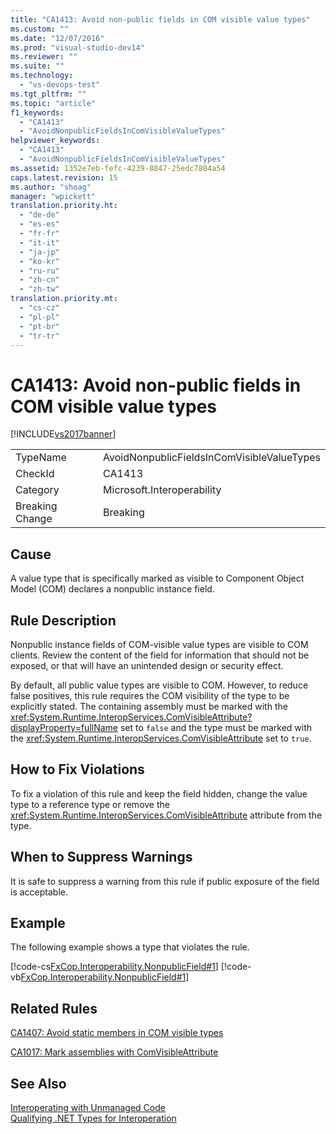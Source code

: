 ```yaml
---
title: "CA1413: Avoid non-public fields in COM visible value types"
ms.custom: ""
ms.date: "12/07/2016"
ms.prod: "visual-studio-dev14"
ms.reviewer: ""
ms.suite: ""
ms.technology: 
  - "vs-devops-test"
ms.tgt_pltfrm: ""
ms.topic: "article"
f1_keywords: 
  - "CA1413"
  - "AvoidNonpublicFieldsInComVisibleValueTypes"
helpviewer_keywords: 
  - "CA1413"
  - "AvoidNonpublicFieldsInComVisibleValueTypes"
ms.assetid: 1352e7eb-fefc-4239-8847-25edc7804a54
caps.latest.revision: 15
ms.author: "shoag"
manager: "wpickett"
translation.priority.ht: 
  - "de-de"
  - "es-es"
  - "fr-fr"
  - "it-it"
  - "ja-jp"
  - "ko-kr"
  - "ru-ru"
  - "zh-cn"
  - "zh-tw"
translation.priority.mt: 
  - "cs-cz"
  - "pl-pl"
  - "pt-br"
  - "tr-tr"
---
```

# CA1413: Avoid non-public fields in COM visible value types
[!INCLUDE[vs2017banner](../code-quality/includes/vs2017banner.md)]

|||  
|-|-|  
|TypeName|AvoidNonpublicFieldsInComVisibleValueTypes|  
|CheckId|CA1413|  
|Category|Microsoft.Interoperability|  
|Breaking Change|Breaking|  
  
## Cause  
 A value type that is specifically marked as visible to Component Object Model (COM) declares a nonpublic instance field.  
  
## Rule Description  
 Nonpublic instance fields of COM-visible value types are visible to COM clients. Review the content of the field for information that should not be exposed, or that will have an unintended design or security effect.  
  
 By default, all public value types are visible to COM. However, to reduce false positives, this rule requires the COM visibility of the type to be explicitly stated. The containing assembly must be marked with the <xref:System.Runtime.InteropServices.ComVisibleAttribute?displayProperty=fullName> set to `false` and the type must be marked with the <xref:System.Runtime.InteropServices.ComVisibleAttribute> set to `true`.  
  
## How to Fix Violations  
 To fix a violation of this rule and keep the field hidden, change the value type to a reference type or remove the <xref:System.Runtime.InteropServices.ComVisibleAttribute> attribute from the type.  
  
## When to Suppress Warnings  
 It is safe to suppress a warning from this rule if public exposure of the field is acceptable.  
  
## Example  
 The following example shows a type that violates the rule.  
  
 [!code-cs[FxCop.Interoperability.NonpublicField#1](../code-quality/codesnippet/CSharp/ca1413--avoid-non-public-fields-in-com-visible-value-types_1.cs)]
 [!code-vb[FxCop.Interoperability.NonpublicField#1](../code-quality/codesnippet/VisualBasic/ca1413--avoid-non-public-fields-in-com-visible-value-types_1.vb)]  
  
## Related Rules  
 [CA1407: Avoid static members in COM visible types](../code-quality/ca1407--avoid-static-members-in-com-visible-types.md)  
  
 [CA1017: Mark assemblies with ComVisibleAttribute](../code-quality/ca1017--mark-assemblies-with-comvisibleattribute.md)  
  
## See Also  
 [Interoperating with Unmanaged Code](http://msdn.microsoft.com/library/ccb68ce7-b0e9-4ffb-839d-03b1cd2c1258)   
 [Qualifying .NET Types for Interoperation](http://msdn.microsoft.com/library/4b8afb52-fb8d-4e65-b47c-fd82956a3cdd)